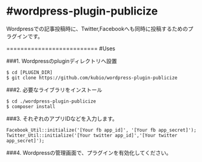 #wordpress-plugin-publicize
==========================

Wordpressでの記事投稿時に、Twitter,Facebookへも同時に投稿するためのプラグインです。

==========================
#Uses

###1. Wordpressのpluginディレクトリへ設置
```
$ cd [PLUGIN_DIR]
$ git clone https://github.com/kubio/wordpress-plugin-publicize
```

###2. 必要なライブラリをインストール
```
$ cd ./wordpress-plugin-publicize
$ composer install
```

###3. それぞれのアプリIDなどを入力します。
``` php:publicize.php
Facebook_Util::initialize('[Your fb app_id]', '[Your fb app_secret]');
Twitter_Util::initialize('[Your twitter app_id]','[Your twitter app_secret]');
```

###4. Wordpressの管理画面で、プラグインを有効化してください。
